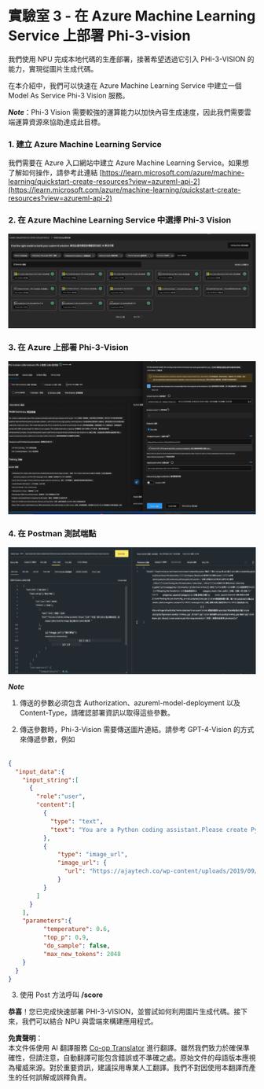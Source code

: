 <!--
CO_OP_TRANSLATOR_METADATA:
{
  "original_hash": "20cb4e6ac1686248e8be913ccf6c2bc2",
  "translation_date": "2025-07-17T04:04:33+00:00",
  "source_file": "md/02.Application/02.Code/Phi3/VSCodeExt/HOL/AIPC/03.DeployPhi3VisionOnAzure.md",
  "language_code": "mo"
}
-->
# **實驗室 3 - 在 Azure Machine Learning Service 上部署 Phi-3-vision**

我們使用 NPU 完成本地代碼的生產部署，接著希望透過它引入 PHI-3-VISION 的能力，實現從圖片生成代碼。

在本介紹中，我們可以快速在 Azure Machine Learning Service 中建立一個 Model As Service Phi-3 Vision 服務。

***Note***：Phi-3 Vision 需要較強的運算能力以加快內容生成速度，因此我們需要雲端運算資源來協助達成此目標。

### **1. 建立 Azure Machine Learning Service**

我們需要在 Azure 入口網站中建立 Azure Machine Learning Service。如果想了解如何操作，請參考此連結 [https://learn.microsoft.com/azure/machine-learning/quickstart-create-resources?view=azureml-api-2](https://learn.microsoft.com/azure/machine-learning/quickstart-create-resources?view=azureml-api-2)

### **2. 在 Azure Machine Learning Service 中選擇 Phi-3 Vision**

![Catalog](../../../../../../../../../translated_images/vison_catalog.f979823d5bde8aef2c37a3a9686f6c5d0c521f93730447798ea6fb580091443f.mo.png)

### **3. 在 Azure 上部署 Phi-3-Vision**

![Deploy](../../../../../../../../../translated_images/vision_deploy.a8114ccd849a957272bf30959bdef166b21a0fac4c4f0129dab0106b97104772.mo.png)

### **4. 在 Postman 測試端點**

![Test](../../../../../../../../../translated_images/vision_test.0b9c1b1d414131d03398c88fc1b79d839e7946c2ae5c9fd170a2894c271e2993.mo.png)

***Note***

1. 傳送的參數必須包含 Authorization、azureml-model-deployment 以及 Content-Type，請確認部署資訊以取得這些參數。

2. 傳送參數時，Phi-3-Vision 需要傳送圖片連結。請參考 GPT-4-Vision 的方式來傳遞參數，例如

```json

{
  "input_data":{
    "input_string":[
      {
        "role":"user",
        "content":[ 
          {
            "type": "text",
            "text": "You are a Python coding assistant.Please create Python code for image "
          },
          {
              "type": "image_url",
              "image_url": {
                "url": "https://ajaytech.co/wp-content/uploads/2019/09/index.png"
              }
          }
        ]
      }
    ],
    "parameters":{
          "temperature": 0.6,
          "top_p": 0.9,
          "do_sample": false,
          "max_new_tokens": 2048
    }
  }
}

```

3. 使用 Post 方法呼叫 **/score**

**恭喜**！您已完成快速部署 PHI-3-VISION，並嘗試如何利用圖片生成代碼。接下來，我們可以結合 NPU 與雲端來構建應用程式。

**免責聲明**：  
本文件係使用 AI 翻譯服務 [Co-op Translator](https://github.com/Azure/co-op-translator) 進行翻譯。雖然我們致力於確保準確性，但請注意，自動翻譯可能包含錯誤或不準確之處。原始文件的母語版本應視為權威來源。對於重要資訊，建議採用專業人工翻譯。我們不對因使用本翻譯而產生的任何誤解或誤釋負責。